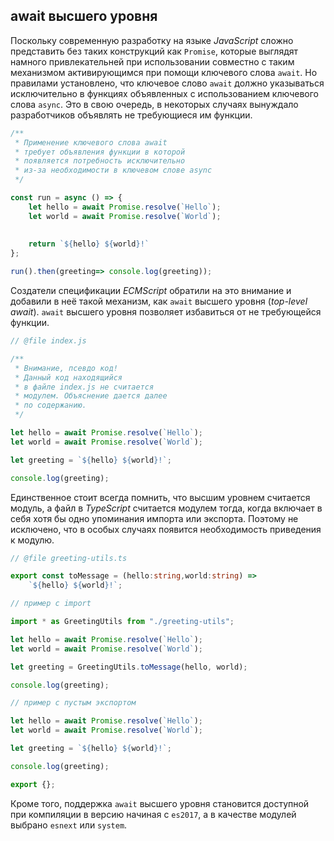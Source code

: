 ## await высшего уровня

Поскольку современную разработку на языке _JavaScript_ сложно представить без таких конструкций как `Promise`, которые выглядят намного привлекательней при использовании совместно с таким механизмом активирующимся при помощи ключевого слова `await`. Но правилами установлено, что ключевое слово `await` должно указываться исключительно в функциях объявленных с использованием ключевого слова `async`. Это в свою очередь, в некоторых случаях вынуждало разработчиков объявлять не требующиеся им функции.

`````ts
/**
 * Применение ключевого слова await
 * требует объявления функции в которой
 * появляется потребность исключительно
 * из-за необходимости в ключевом слове async
 */

const run = async () => {
    let hello = await Promise.resolve(`Hello`);
    let world = await Promise.resolve(`World`);
    
    
    return `${hello} ${world}!`
};

run().then(greeting=> console.log(greeting));
`````

Создатели спецификации _ECMScript_ обратили на это внимание и добавили в неё такой механизм, как `await` высшего уровня (_top-level await_). `await` высшего уровня позволяет избавиться от не требующейся функции.

`````ts
// @file index.js

/**
 * Внимание, псевдо код!
 * Данный код находящийся
 * в файле index.js не считается
 * модулем. Объяснение дается далее
 * по содержанию. 
 */

let hello = await Promise.resolve(`Hello`);
let world = await Promise.resolve(`World`);

let greeting = `${hello} ${world}!`;

console.log(greeting);
`````

Единственное стоит всегда помнить, что высшим уровнем считается модуль, а файл в _TypeScript_ считается модулем тогда, когда включает в себя хотя бы одно упоминания импорта или экспорта. Поэтому не исключено, что в особых случаях появится необходимость приведения к модулю.

`````ts
// @file greeting-utils.ts

export const toMessage = (hello:string,world:string) => 
    `${hello} ${world}!`;
`````

`````ts
// пример с import

import * as GreetingUtils from "./greeting-utils";

let hello = await Promise.resolve(`Hello`);
let world = await Promise.resolve(`World`);

let greeting = GreetingUtils.toMessage(hello, world);

console.log(greeting);
`````

`````ts
// пример с пустым экспортом

let hello = await Promise.resolve(`Hello`);
let world = await Promise.resolve(`World`);

let greeting = `${hello} ${world}!`;

console.log(greeting);

export {};
`````

Кроме того, поддержка `await` высшего уровня становится доступной при компиляции в версию начиная с `es2017`, а в качестве модулей выбрано `esnext` или `system`.
